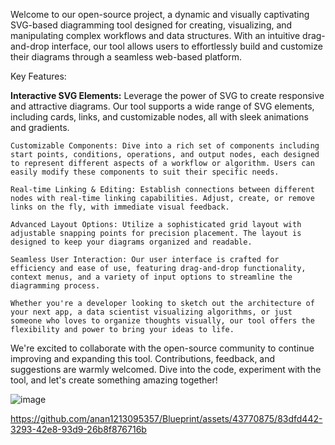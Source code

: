 Welcome to our open-source project, a dynamic and visually captivating SVG-based diagramming tool designed for creating, visualizing, and manipulating complex workflows and data structures. With an intuitive drag-and-drop interface, our tool allows users to effortlessly build and customize their diagrams through a seamless web-based platform.

Key Features:

**Interactive SVG Elements:** Leverage the power of SVG to create responsive and attractive diagrams. Our tool supports a wide range of SVG elements, including cards, links, and customizable nodes, all with sleek animations and gradients.
    
    Customizable Components: Dive into a rich set of components including start points, conditions, operations, and output nodes, each designed to represent different aspects of a workflow or algorithm. Users can easily modify these components to suit their specific needs.
    
    Real-time Linking & Editing: Establish connections between different nodes with real-time linking capabilities. Adjust, create, or remove links on the fly, with immediate visual feedback.
    
    Advanced Layout Options: Utilize a sophisticated grid layout with adjustable snapping points for precision placement. The layout is designed to keep your diagrams organized and readable.
    
    Seamless User Interaction: Our user interface is crafted for efficiency and ease of use, featuring drag-and-drop functionality, context menus, and a variety of input options to streamline the diagramming process.
    
    Whether you're a developer looking to sketch out the architecture of your next app, a data scientist visualizing algorithms, or just someone who loves to organize thoughts visually, our tool offers the flexibility and power to bring your ideas to life.

We're excited to collaborate with the open-source community to continue improving and expanding this tool. Contributions, feedback, and suggestions are warmly welcomed. Dive into the code, experiment with the tool, and let's create something amazing together!


![image](https://github.com/anan1213095357/Blueprint/assets/43770875/b3a7580c-0bc9-47e1-840e-75b1763ca60d)


https://github.com/anan1213095357/Blueprint/assets/43770875/83dfd442-3293-42e8-93d9-26b8f876716b

